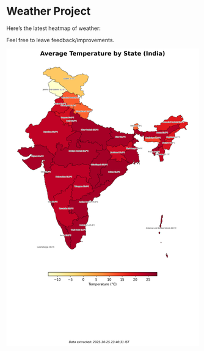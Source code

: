 # Weather Project

Here’s the latest heatmap of weather:

Feel free to leave feedback/improvements.

![India Heatmap](docs/assets/india_heatmap.png?v=FD1299)
